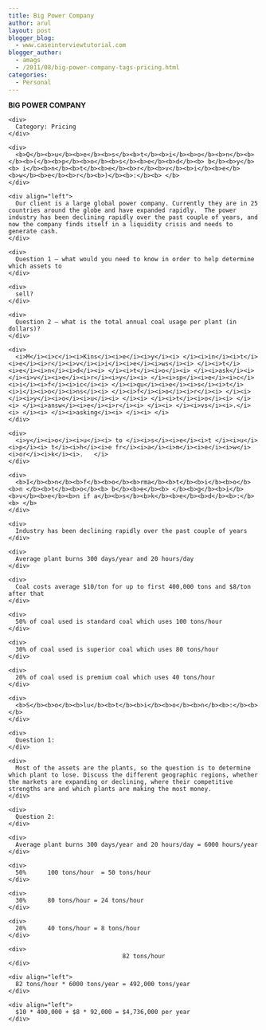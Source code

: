 ```yaml
---
title: Big Power Company
author: arul
layout: post
blogger_blog:
  - www.caseinterviewtutorial.com
blogger_author:
  - amags
  - /2011/08/big-power-company-tags-pricing.html
categories:
  - Personal
---
```

<div>
  <div>
    <div>
      <b>B</b><b>I</b><b>G</b><b> </b><b>POW</b><b>E</b><b>R</b><b> </b><b>CO</b><b>M</b><b>P</b><b>A</b><b>N</b><b>Y</b><b> </b>
    </div>
    
    <div>
      Category: Pricing
    </div>
    
    <div>
      <b>Q</b><b>u</b><b>e</b><b>s</b><b>t</b><b>i</b><b>o</b><b>n</b><b> </b><b>(</b><b>p</b><b>o</b><b>s</b><b>e</b><b>d</b><b> b</b><b>y</b><b> i</b><b>n</b><b>t</b><b>e</b><b>r</b><b>v</b><b>i</b><b>e</b><b>w</b><b>e</b><b>r</b><b>)</b><b>:</b><b> </b>
    </div>
    
    <div align="left">
      Our client is a large global power company. Currently they are in 25 countries around the globe and have expanded rapidly.  The power industry has been declining rapidly over the past couple of years, and now the company finds itself in a liquidity crisis and needs to generate cash.
    </div>
    
    <div>
      Question 1 – what would you need to know in order to help determine which assets to
    </div>
    
    <div>
      sell?
    </div>
    
    <div>
      Question 2 – what is the total annual coal usage per plant (in dollars)?
    </div>
    
    <div>
      <i>M</i><i>c</i><i>Kins</i><i>e</i><i>y</i><i> </i><i>in</i><i>t</i><i>e</i><i>r</i><i>v</i><i>i</i><i>e</i><i>ws</i><i> </i><i>t</i><i>e</i><i>n</i><i>d</i><i> </i><i>t</i><i>o</i><i> </i><i>ask</i><i> </i><i>v</i><i>e</i><i>r</i><i>y</i><i> </i><i>sp</i><i>e</i><i>c</i><i>i</i><i>f</i><i>ic</i><i> </i><i>qu</i><i>e</i><i>s</i><i>t</i><i>i</i><i>o</i><i>ns</i><i> </i><i>f</i><i>o</i><i>r</i><i> </i><i> </i><i>y</i><i>o</i><i>u</i><i> </i><i> </i><i>t</i><i>o</i><i> </i><i> </i><i>answ</i><i>e</i><i>r</i><i> </i><i> </i><i>vs</i><i>.</i><i> </i><i> </i><i>asking</i><i> </i><i> </i>
    </div>
    
    <div>
      <i>y</i><i>o</i><i>u</i><i> to </i><i>s</i><i>e</i><i>t </i><i>u</i><i>p</i><i> t</i><i>h</i><i>e fr</i><i>a</i><i>m</i><i>e</i><i>w</i><i>or</i><i>k</i><i>.   </i>
    </div>
    
    <div>
      <b>I</b><b>n</b><b>f</b><b>o</b><b>rma</b><b>t</b><b>i</b><b>o</b><b>n </b><b>t</b><b>o</b><b> b</b><b>e</b><b> </b><b>g</b><b>i</b><b>v</b><b>e</b><b>n if a</b><b>s</b><b>k</b><b>e</b><b>d</b><b>:</b><b> </b>
    </div>
    
    <div>
      Industry has been declining rapidly over the past couple of years
    </div>
    
    <div>
      Average plant burns 300 days/year and 20 hours/day
    </div>
    
    <div>
      Coal costs average $10/ton for up to first 400,000 tons and $8/ton after that
    </div>
    
    <div>
      50% of coal used is standard coal which uses 100 tons/hour
    </div>
    
    <div>
      30% of coal used is superior coal which uses 80 tons/hour
    </div>
    
    <div>
      20% of coal used is premium coal which uses 40 tons/hour
    </div>
    
    <div>
      <b>S</b><b>o</b><b>lu</b><b>t</b><b>i</b><b>o</b><b>n</b><b>:</b><b> </b>
    </div>
    
    <div>
      Question 1:
    </div>
    
    <div>
      Most of the assets are the plants, so the question is to determine which plant to lose. Discuss the different geographic regions, whether the markets are expanding or declining, where their competitive strengths are and which plants are making the most money.
    </div>
    
    <div>
      Question 2:
    </div>
    
    <div>
      Average plant burns 300 days/year and 20 hours/day = 6000 hours/year
    </div>
    
    <div>
      50%      100 tons/hour  = 50 tons/hour
    </div>
    
    <div>
      30%      80 tons/hour = 24 tons/hour
    </div>
    
    <div>
      20%      40 tons/hour = 8 tons/hour
    </div>
    
    <div>
                                    82 tons/hour
    </div>
    
    <div align="left">
      82 tons/hour * 6000 tons/year = 492,000 tons/year
    </div>
    
    <div align="left">
      $10 * 400,000 + $8 * 92,000 = $4,736,000 per year
    </div>
  </div>
</div>
